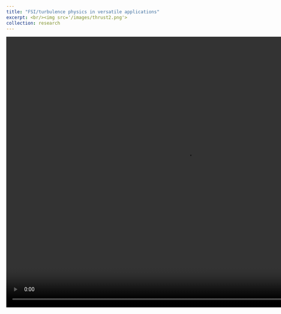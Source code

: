 ```yaml
---
title: "FSI/turbulence physics in versatile applications"
excerpt: <br/><img src='/images/thrust2.png'>
collection: research
---
```



<video width="960" height="720" controls>
  <source src="/images/thrust2.mp4" type="video/mp4">
</video>
